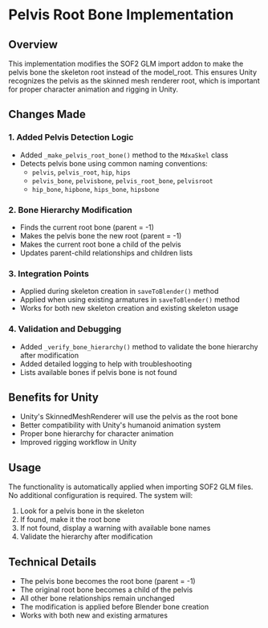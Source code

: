 # Pelvis Root Bone Implementation

## Overview
This implementation modifies the SOF2 GLM import addon to make the pelvis bone the skeleton root instead of the model_root. This ensures Unity recognizes the pelvis as the skinned mesh renderer root, which is important for proper character animation and rigging in Unity.

## Changes Made

### 1. Added Pelvis Detection Logic
- Added `_make_pelvis_root_bone()` method to the `MdxaSkel` class
- Detects pelvis bone using common naming conventions:
  - `pelvis`, `pelvis_root`, `hip`, `hips`
  - `pelvis_bone`, `pelvisbone`, `pelvis_root_bone`, `pelvisroot`
  - `hip_bone`, `hipbone`, `hips_bone`, `hipsbone`

### 2. Bone Hierarchy Modification
- Finds the current root bone (parent = -1)
- Makes the pelvis bone the new root (parent = -1)
- Makes the current root bone a child of the pelvis
- Updates parent-child relationships and children lists

### 3. Integration Points
- Applied during skeleton creation in `saveToBlender()` method
- Applied when using existing armatures in `saveToBlender()` method
- Works for both new skeleton creation and existing skeleton usage

### 4. Validation and Debugging
- Added `_verify_bone_hierarchy()` method to validate the bone hierarchy after modification
- Added detailed logging to help with troubleshooting
- Lists available bones if pelvis bone is not found

## Benefits for Unity
- Unity's SkinnedMeshRenderer will use the pelvis as the root bone
- Better compatibility with Unity's humanoid animation system
- Proper bone hierarchy for character animation
- Improved rigging workflow in Unity

## Usage
The functionality is automatically applied when importing SOF2 GLM files. No additional configuration is required. The system will:

1. Look for a pelvis bone in the skeleton
2. If found, make it the root bone
3. If not found, display a warning with available bone names
4. Validate the hierarchy after modification

## Technical Details
- The pelvis bone becomes the root bone (parent = -1)
- The original root bone becomes a child of the pelvis
- All other bone relationships remain unchanged
- The modification is applied before Blender bone creation
- Works with both new and existing armatures
